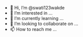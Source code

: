 - 👋 Hi, I’m @swati123wakde
- 👀 I’m interested in ...
- 🌱 I’m currently learning ...
- 💞️ I’m looking to collaborate on ...
- 📫 How to reach me ...

<!---
swati123wakde/swati123wakde is a ✨ special ✨ repository because its `README.md` (this file) appears on your GitHub profile.
You can click the Preview link to take a look at your changes.
--->

